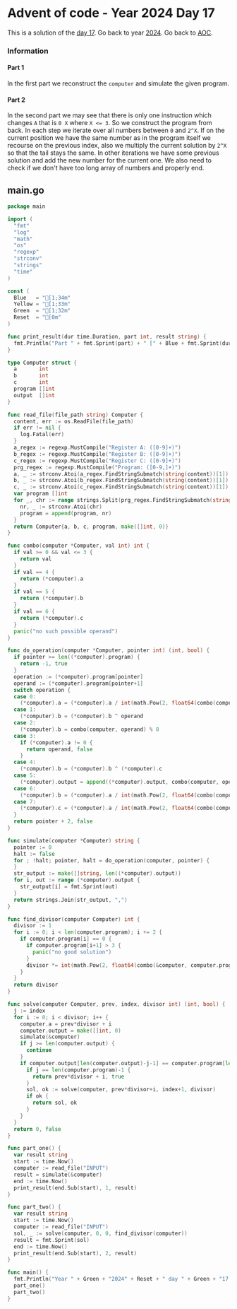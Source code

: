 # Advent of code - Year 2024 Day 17

This is a solution of the [day 17](https://adventofcode.com/2024/day/17). Go back to year [2024](2024.md). Go back to [AOC](../adventofcode.md).

### Information

#### Part 1

In the first part we reconstruct the `computer` and simulate the given program.

#### Part 2

In the second part we may see that there is only one instruction which changes `A` that is `0 X` where `X <= 3`. So we construct the program from back. In each step we iterate over all numbers between `0` and `2^X`. If on the current position we have the same number as in the program itself we recourse on the previous index, also we multiply the current solution by `2^X` so that the tail stays the same. In other iterations we have some previous solution and add the new number for the current one. We also need to check if we don't have too long array of numbers and properly end.


## main.go

```go
package main

import (
  "fmt"
  "log"
  "math"
  "os"
  "regexp"
  "strconv"
  "strings"
  "time"
)

const (
  Blue   = "[1;34m"
  Yellow = "[1;33m"
  Green  = "[1;32m"
  Reset  = "[0m"
)

func print_result(dur time.Duration, part int, result string) {
  fmt.Println("Part " + fmt.Sprint(part) + " [" + Blue + fmt.Sprint(dur) + Reset + "]: " + Yellow + result + Reset)
}

type Computer struct {
  a       int
  b       int
  c       int
  program []int
  output  []int
}

func read_file(file_path string) Computer {
  content, err := os.ReadFile(file_path)
  if err != nil {
    log.Fatal(err)
  }
  a_regex := regexp.MustCompile("Register A: ([0-9]+)")
  b_regex := regexp.MustCompile("Register B: ([0-9]+)")
  c_regex := regexp.MustCompile("Register C: ([0-9]+)")
  prg_regex := regexp.MustCompile("Program: ([0-9,]+)")
  a, _ := strconv.Atoi(a_regex.FindStringSubmatch(string(content))[1])
  b, _ := strconv.Atoi(b_regex.FindStringSubmatch(string(content))[1])
  c, _ := strconv.Atoi(c_regex.FindStringSubmatch(string(content))[1])
  var program []int
  for _, chr := range strings.Split(prg_regex.FindStringSubmatch(string(content))[1], ",") {
    nr, _ := strconv.Atoi(chr)
    program = append(program, nr)
  }
  return Computer{a, b, c, program, make([]int, 0)}
}

func combo(computer *Computer, val int) int {
  if val >= 0 && val <= 3 {
    return val
  }
  if val == 4 {
    return (*computer).a
  }
  if val == 5 {
    return (*computer).b
  }
  if val == 6 {
    return (*computer).c
  }
  panic("no such possible operand")
}

func do_operation(computer *Computer, pointer int) (int, bool) {
  if pointer >= len((*computer).program) {
    return -1, true
  }
  operation := (*computer).program[pointer]
  operand := (*computer).program[pointer+1]
  switch operation {
  case 0:
    (*computer).a = (*computer).a / int(math.Pow(2, float64(combo(computer, operand))))
  case 1:
    (*computer).b = (*computer).b ^ operand
  case 2:
    (*computer).b = combo(computer, operand) % 8
  case 3:
    if (*computer).a != 0 {
      return operand, false
    }
  case 4:
    (*computer).b = (*computer).b ^ (*computer).c
  case 5:
    (*computer).output = append((*computer).output, combo(computer, operand)%8)
  case 6:
    (*computer).b = (*computer).a / int(math.Pow(2, float64(combo(computer, operand))))
  case 7:
    (*computer).c = (*computer).a / int(math.Pow(2, float64(combo(computer, operand))))
  }
  return pointer + 2, false
}

func simulate(computer *Computer) string {
  pointer := 0
  halt := false
  for ; !halt; pointer, halt = do_operation(computer, pointer) {
  }
  str_output := make([]string, len((*computer).output))
  for i, out := range (*computer).output {
    str_output[i] = fmt.Sprint(out)
  }
  return strings.Join(str_output, ",")
}

func find_divisor(computer Computer) int {
  divisor := 1
  for i := 0; i < len(computer.program); i += 2 {
    if computer.program[i] == 0 {
      if computer.program[i+1] > 3 {
        panic("no good solution")
      }
      divisor *= int(math.Pow(2, float64(combo(&computer, computer.program[i+1]))))
    }
  }
  return divisor
}

func solve(computer Computer, prev, index, divisor int) (int, bool) {
  j := index
  for i := 0; i < divisor; i++ {
    computer.a = prev*divisor + i
    computer.output = make([]int, 0)
    simulate(&computer)
    if j >= len(computer.output) {
      continue
    }
    if computer.output[len(computer.output)-j-1] == computer.program[len(computer.program)-j-1] {
      if j == len(computer.program)-1 {
        return prev*divisor + i, true
      }
      sol, ok := solve(computer, prev*divisor+i, index+1, divisor)
      if ok {
        return sol, ok
      }
    }
  }
  return 0, false
}

func part_one() {
  var result string
  start := time.Now()
  computer := read_file("INPUT")
  result = simulate(&computer)
  end := time.Now()
  print_result(end.Sub(start), 1, result)
}

func part_two() {
  var result string
  start := time.Now()
  computer := read_file("INPUT")
  sol, _ := solve(computer, 0, 0, find_divisor(computer))
  result = fmt.Sprint(sol)
  end := time.Now()
  print_result(end.Sub(start), 2, result)
}

func main() {
  fmt.Println("Year " + Green + "2024" + Reset + " day " + Green + "17 - Claw Contraption" + Reset)
  part_one()
  part_two()
}
```

